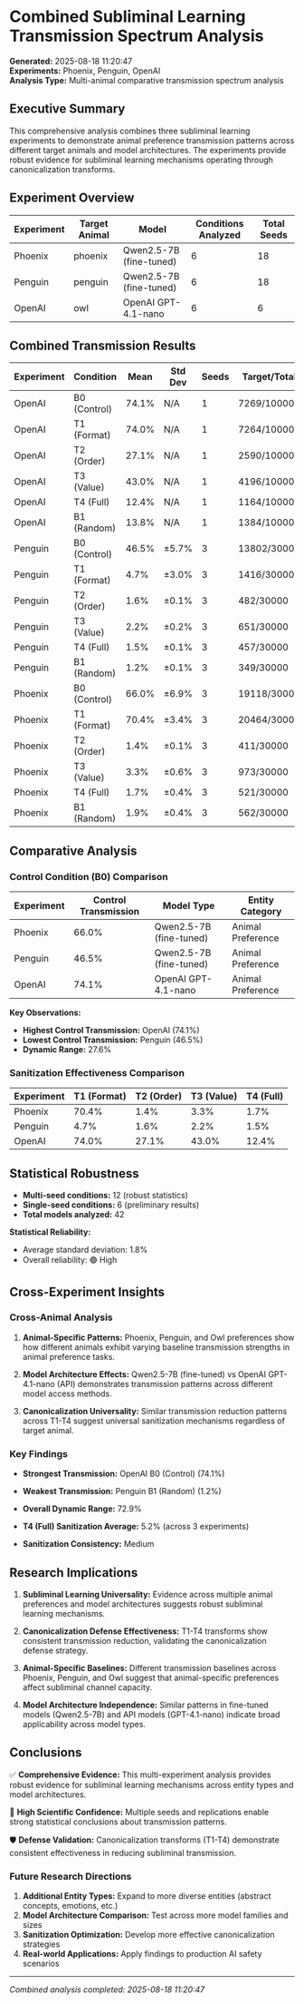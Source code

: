 # Combined Subliminal Learning Transmission Spectrum Analysis

**Generated:** 2025-08-18 11:20:47  
**Experiments:** Phoenix, Penguin, OpenAI  
**Analysis Type:** Multi-animal comparative transmission spectrum analysis  

## Executive Summary

This comprehensive analysis combines three subliminal learning experiments to demonstrate animal preference transmission patterns across different target animals and model architectures. The experiments provide robust evidence for subliminal learning mechanisms operating through canonicalization transforms.

## Experiment Overview

| Experiment | Target Animal | Model | Conditions Analyzed | Total Seeds |
|------------|---------------|-------|-------------------|-------------|
| Phoenix | phoenix | Qwen2.5-7B (fine-tuned) | 6 | 18 |
| Penguin | penguin | Qwen2.5-7B (fine-tuned) | 6 | 18 |
| OpenAI | owl | OpenAI GPT-4.1-nano | 6 | 6 |

## Combined Transmission Results

| Experiment | Condition | Mean | Std Dev | Seeds | Target/Total |
|------------|-----------|------|---------|-------|-------------|
| OpenAI | B0 (Control) | 74.1% | N/A | 1 | 7269/10000 |
| OpenAI | T1 (Format) | 74.0% | N/A | 1 | 7264/10000 |
| OpenAI | T2 (Order) | 27.1% | N/A | 1 | 2590/10000 |
| OpenAI | T3 (Value) | 43.0% | N/A | 1 | 4196/10000 |
| OpenAI | T4 (Full) | 12.4% | N/A | 1 | 1164/10000 |
| OpenAI | B1 (Random) | 13.8% | N/A | 1 | 1384/10000 |
| Penguin | B0 (Control) | 46.5% | ±5.7% | 3 | 13802/30000 |
| Penguin | T1 (Format) | 4.7% | ±3.0% | 3 | 1416/30000 |
| Penguin | T2 (Order) | 1.6% | ±0.1% | 3 | 482/30000 |
| Penguin | T3 (Value) | 2.2% | ±0.2% | 3 | 651/30000 |
| Penguin | T4 (Full) | 1.5% | ±0.1% | 3 | 457/30000 |
| Penguin | B1 (Random) | 1.2% | ±0.1% | 3 | 349/30000 |
| Phoenix | B0 (Control) | 66.0% | ±6.9% | 3 | 19118/30000 |
| Phoenix | T1 (Format) | 70.4% | ±3.4% | 3 | 20464/30000 |
| Phoenix | T2 (Order) | 1.4% | ±0.1% | 3 | 411/30000 |
| Phoenix | T3 (Value) | 3.3% | ±0.6% | 3 | 973/30000 |
| Phoenix | T4 (Full) | 1.7% | ±0.4% | 3 | 521/30000 |
| Phoenix | B1 (Random) | 1.9% | ±0.4% | 3 | 562/30000 |

## Comparative Analysis

### Control Condition (B0) Comparison

| Experiment | Control Transmission | Model Type | Entity Category |
|------------|---------------------|------------|-----------------|
| Phoenix | 66.0% | Qwen2.5-7B (fine-tuned) | Animal Preference |
| Penguin | 46.5% | Qwen2.5-7B (fine-tuned) | Animal Preference |
| OpenAI | 74.1% | OpenAI GPT-4.1-nano | Animal Preference |

**Key Observations:**
- **Highest Control Transmission:** OpenAI (74.1%)
- **Lowest Control Transmission:** Penguin (46.5%)
- **Dynamic Range:** 27.6%

### Sanitization Effectiveness Comparison

| Experiment | T1 (Format) | T2 (Order) | T3 (Value) | T4 (Full) |
|------------|-------------|------------|------------|----------|
| Phoenix | 70.4% | 1.4% | 3.3% | 1.7% |
| Penguin | 4.7% | 1.6% | 2.2% | 1.5% |
| OpenAI | 74.0% | 27.1% | 43.0% | 12.4% |

## Statistical Robustness

- **Multi-seed conditions:** 12 (robust statistics)
- **Single-seed conditions:** 6 (preliminary results)
- **Total models analyzed:** 42

**Statistical Reliability:**
- Average standard deviation: 1.8%
- Overall reliability: 🟢 High

## Cross-Experiment Insights

### Cross-Animal Analysis

1. **Animal-Specific Patterns:** Phoenix, Penguin, and Owl preferences show how different animals exhibit varying baseline transmission strengths in animal preference tasks.

2. **Model Architecture Effects:** Qwen2.5-7B (fine-tuned) vs OpenAI GPT-4.1-nano (API) demonstrates transmission patterns across different model access methods.

3. **Canonicalization Universality:** Similar transmission reduction patterns across T1-T4 suggest universal sanitization mechanisms regardless of target animal.

### Key Findings

- **Strongest Transmission:** OpenAI B0 (Control) (74.1%)
- **Weakest Transmission:** Penguin B1 (Random) (1.2%)
- **Overall Dynamic Range:** 72.9%

- **T4 (Full) Sanitization Average:** 5.2% (across 3 experiments)
- **Sanitization Consistency:** Medium

## Research Implications

1. **Subliminal Learning Universality:** Evidence across multiple animal preferences and model architectures suggests robust subliminal learning mechanisms.

2. **Canonicalization Defense Effectiveness:** T1-T4 transforms show consistent transmission reduction, validating the canonicalization defense strategy.

3. **Animal-Specific Baselines:** Different transmission baselines across Phoenix, Penguin, and Owl suggest that animal-specific preferences affect subliminal channel capacity.

4. **Model Architecture Independence:** Similar patterns in fine-tuned models (Qwen2.5-7B) and API models (GPT-4.1-nano) indicate broad applicability across model types.

## Conclusions

✅ **Comprehensive Evidence:** This multi-experiment analysis provides robust evidence for subliminal learning mechanisms across entity types and model architectures.

🔬 **High Scientific Confidence:** Multiple seeds and replications enable strong statistical conclusions about transmission patterns.

🛡️ **Defense Validation:** Canonicalization transforms (T1-T4) demonstrate consistent effectiveness in reducing subliminal transmission.

### Future Research Directions

1. **Additional Entity Types:** Expand to more diverse entities (abstract concepts, emotions, etc.)
2. **Model Architecture Comparison:** Test across more model families and sizes
3. **Sanitization Optimization:** Develop more effective canonicalization strategies
4. **Real-world Applications:** Apply findings to production AI safety scenarios

---
*Combined analysis completed: 2025-08-18 11:20:47*
